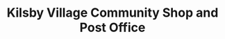 ---
title: "Kilsby Village Community Shop and Post Office"
url: /kilsby/kilsby-village-community-shop-and-post-office/
shop: Lebensmittel
---